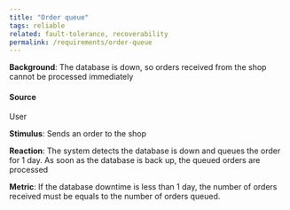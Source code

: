 ```yaml
---
title: "Order queue"
tags: reliable 
related: fault-tolerance, recoverability
permalink: /requirements/order-queue
---
```


<div class="quality-requirement" markdown="1">

**Background**: The database is down, so orders received from the shop cannot be processed immediately

#### Source

User

**Stimulus**: Sends an order to the shop

**Reaction**: The system detects the database is down and queues the order for 1 day. As soon as the database is back up, the queued orders are processed

**Metric**: If the database downtime is less than 1 day, the number of orders received must be equals to the number of orders queued.


</div><br>




